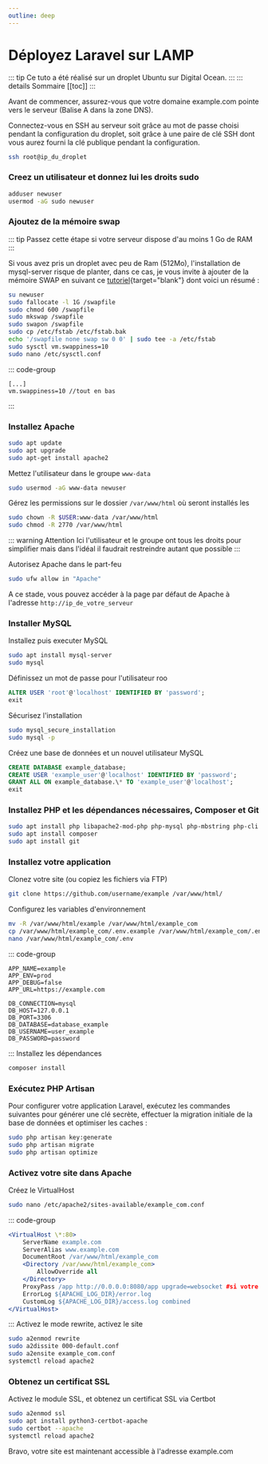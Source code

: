 ```yaml
---
outline: deep
---
```


# Déployez Laravel sur LAMP

::: tip Ce tuto a été réalisé sur un droplet Ubuntu sur Digital Ocean.
:::
::: details Sommaire
[[toc]]
:::

Avant de commencer, assurez-vous que votre domaine example.com pointe vers le serveur (Balise A dans la zone DNS).

Connectez-vous en SSH au serveur soit grâce au mot de passe choisi pendant la configuration du droplet, soit grâce à une paire de clé SSH dont vous aurez fourni la clé publique pendant la configuration.

```sh
ssh root@ip_du_droplet
```

### Creez un utilisateur et donnez lui les droits sudo

```sh
adduser newuser
usermod -aG sudo newuser
```

### Ajoutez de la mémoire swap

::: tip Passez cette étape si votre serveur dispose d'au moins 1 Go de RAM
:::

Si vous avez pris un droplet avec peu de Ram (512Mo), l'installation de mysql-server risque de planter, dans ce cas, je vous invite à ajouter de la mémoire SWAP en suivant ce [tutoriel](https://www.digitalocean.com/community/tutorials/how-to-add-swap-space-on-ubuntu-22-04){target="blank"} dont voici un résumé :

```sh
su newuser
sudo fallocate -l 1G /swapfile
sudo chmod 600 /swapfile
sudo mkswap /swapfile
sudo swapon /swapfile
sudo cp /etc/fstab /etc/fstab.bak
echo '/swapfile none swap sw 0 0' | sudo tee -a /etc/fstab
sudo sysctl vm.swappiness=10
sudo nano /etc/sysctl.conf
```

::: code-group

```txt[/etc/sysctl.conf]
[...]
vm.swappiness=10 //tout en bas
```

:::

### Installez Apache

```sh
sudo apt update
sudo apt upgrade
sudo apt-get install apache2
```

Mettez l'utilisateur dans le groupe `www-data`

```sh
sudo usermod -aG www-data newuser
```

Gérez les permissions sur le dossier `/var/www/html` où seront installés les

```sh
sudo chown -R $USER:www-data /var/www/html
sudo chmod -R 2770 /var/www/html
```

::: warning Attention
Ici l'utilisateur et le groupe ont tous les droits pour simplifier mais dans l'idéal il faudrait restreindre autant que possible
:::

Autorisez Apache dans le part-feu

```sh
sudo ufw allow in "Apache"
```

A ce stade, vous pouvez accéder à la page par défaut de Apache à l'adresse `http://ip_de_votre_serveur`

### Installer MySQL

Installez puis executer MySQL

```sh
sudo apt install mysql-server
sudo mysql
```

Définissez un mot de passe pour l'utilisateur roo

```sql
ALTER USER 'root'@'localhost' IDENTIFIED BY 'password';
exit
```

Sécurisez l'installation

```sh
sudo mysql_secure_installation
sudo mysql -p
```

Créez une base de données et un nouvel utilisateur MySQL

```sql
CREATE DATABASE example_database;
CREATE USER 'example_user'@'localhost' IDENTIFIED BY 'password';
GRANT ALL ON example_database.\* TO 'example_user'@'localhost';
exit
```

### Installez PHP et les dépendances nécessaires, Composer et Git

```sh
sudo apt install php libapache2-mod-php php-mysql php-mbstring php-cli php-xml
sudo apt install composer
sudo apt install git
```

### Installez votre application

Clonez votre site (ou copiez les fichiers via FTP)

```sh
git clone https://github.com/username/example /var/www/html/
```

Configurez les variables d'environnement

```sh
mv -R /var/www/html/example /var/www/html/example_com
cp /var/www/html/example_com/.env.example /var/www/html/example_com/.env
nano /var/www/html/example_com/.env
```

::: code-group

```txt[/var/www/html/example_com/.env]
APP_NAME=example
APP_ENV=prod
APP_DEBUG=false
APP_URL=https://example.com

DB_CONNECTION=mysql
DB_HOST=127.0.0.1
DB_PORT=3306
DB_DATABASE=database_example
DB_USERNAME=user_example
DB_PASSWORD=password
```

:::
Installez les dépendances

```sh
composer install
```

### Exécutez PHP Artisan

Pour configurer votre application Laravel, exécutez les commandes suivantes pour générer une clé secrète, effectuer la migration initiale de la base de données et optimiser les caches :

```sh
sudo php artisan key:generate
sudo php artisan migrate
sudo php artisan optimize
```

### Activez votre site dans Apache

Créez le VirtualHost

```sh
sudo nano /etc/apache2/sites-available/example_com.conf
```

::: code-group

```apache [/etc/apache2/sites-availables/example_com.conf]
<VirtualHost \*:80>
    ServerName example.com
    ServerAlias www.example.com
    DocumentRoot /var/www/html/example_com
    <Directory /var/www/html/example_com>
        AllowOverride all
    </Directory>
    ProxyPass /app http://0.0.0.0:8080/app upgrade=websocket #si votre application utilise Reverb
    ErrorLog ${APACHE_LOG_DIR}/error.log
    CustomLog ${APACHE_LOG_DIR}/access.log combined
</VirtualHost>
```

:::
Activez le mode rewrite, activez le site

```sh
sudo a2enmod rewrite
sudo a2dissite 000-default.conf
sudo a2ensite example_com.conf
systemctl reload apache2
```

### Obtenez un certificat SSL

Activez le module SSL, et obtenez un certificat SSL via Certbot

```sh
sudo a2enmod ssl
sudo apt install python3-certbot-apache
sudo certbot --apache
systemctl reload apache2
```

Bravo, votre site est maintenant accessible à l'adresse example.com
